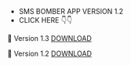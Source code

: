 * SMS BOMBER APP VERSION 1.2
* CLICK HERE 👇👇

🔰 Version 1.3 <a href="https://github.com/MR-DIPTO-404/SMS-BOMBER/blob/main/SMS_BOMBER_release.apk?raw=true">DOWNLOAD</a>

🔰 Version 1.2 <a href="https://github.com/MR-DIPTO-404/SMS-BOMBER/blob/main/com.sms.bomber.apk?raw=true">DOWNLOAD</a>
